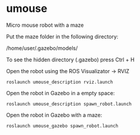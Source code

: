 # umouse
Micro mouse robot with a maze

Put the maze folder in the following directory:

/home/user/.gazebo/models/

To see the hidden directory (.gazebo) press Ctrl + H

Open the robot using the ROS Visualizator -> RVIZ

```
roslaunch umouse_description rviz.launch
```

Open the robot in Gazebo in a empty space:

```
roslaunch umouse_description spawn_robot.launch
```

Open the robot in Gazebo with a maze:

```
roslaunch umouse_gazebo spawn_robot.launch
```
